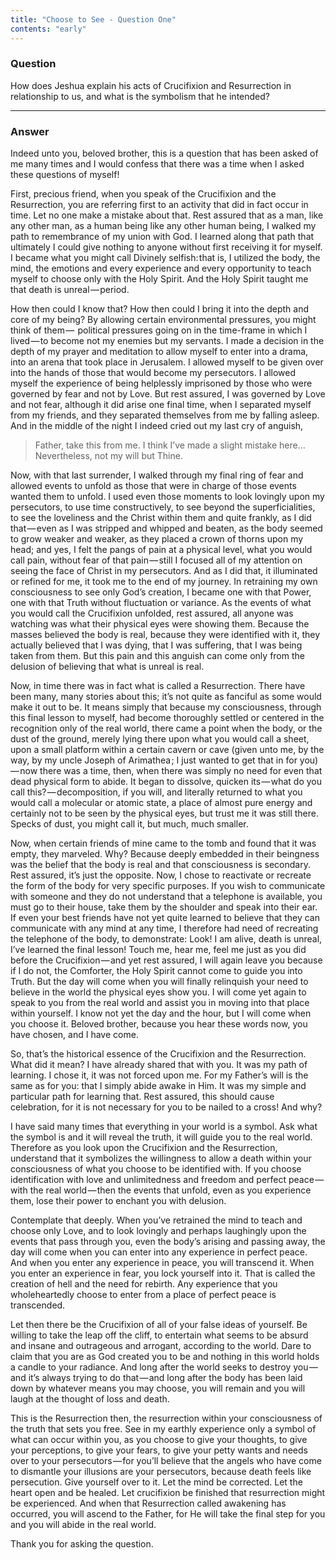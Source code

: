 ```yaml
---
title: "Choose to See - Question One"
contents: "early"
---
```


### Question

How does Jeshua explain his acts of Crucifixion and Resurrection in
relationship to us, and what is the symbolism that he intended?

---

### Answer

Indeed unto you, beloved brother, this is a question that has been asked
of me many times and I would confess that there was a time when I asked
these questions of myself!

First, precious friend, when you speak of the Crucifixion and the
Resurrection, you are referring first to an activity that did in fact
occur in time. Let no one make a mistake about that. Rest assured that
as a man, like any other man, as a human being like any other human
being, I walked my path to remembrance of my union with God.  I learned
along that path that ultimately I could give nothing to anyone without
first receiving it for myself. I became what you might call Divinely
selfish: that is, I utilized the body, the mind, the emotions and
every experience and every opportunity to teach myself to choose only
with the Holy Spirit. And the Holy Spirit taught me that death is
unreal — period.

How then could I know that? How then could I bring it into the depth and
core of my being? By allowing certain environmental pressures, you might
think of them —  political pressures going on in the time-frame in which
I lived — to become not my enemies but my servants. I made a decision in
the depth of my prayer and meditation to allow myself to enter into a
drama, into an arena that took place in Jerusalem.  I allowed myself to
be given over into the hands of those that would become my persecutors.
I allowed myself the experience of being helplessly imprisoned by those
who were governed by fear and not by Love. But rest assured, I was
governed by Love and not fear, although it did arise one final time,
when I separated myself from my friends, and they separated themselves
from me by falling asleep. And in the middle of the night I indeed cried
out my last cry of anguish,

> Father, take this from me. I think I’ve made a slight mistake
> here&hellip; Nevertheless, not my will but Thine.

Now, with that last surrender, I walked through my final ring of fear
and allowed events to unfold as those that were in charge of those
events wanted them to unfold. I used even those moments to look lovingly
upon my persecutors, to use time constructively, to see beyond the
superficialities, to see the loveliness and the Christ within them and
quite frankly, as I did that — even as I was stripped and whipped and
beaten, as the body seemed to grow weaker and weaker, as they placed a
crown of thorns upon my head; and yes, I felt the pangs of pain at a
physical level, what you would call pain, without fear of that
pain — still I focused all of my attention on seeing the face of Christ
in my persecutors. And as I did that, it illuminated or refined for me,
it took me to the end of my journey. In retraining my own consciousness
to see only God’s creation, I became one with that Power, one with that
Truth without fluctuation or variance. As the events of what you would
call the Crucifixion unfolded, rest assured, all anyone was watching was
what their physical eyes were showing them. Because the masses believed
the body is real, because they were identified with it, they actually
believed that I was dying, that I was suffering, that I was being taken
from them. But this pain and this anguish can come only from the
delusion of believing that what is unreal is real.

Now, in time there was in fact what is called a Resurrection. There have
been many, many stories about this; it’s not quite as fanciful as some
would make it out to be. It means simply that because my consciousness,
through this final lesson to myself, had become thoroughly settled or
centered in the recognition only of the real world, there came a point
when the body, or the dust of the ground, merely lying there upon what
you would call a sheet, upon a small platform within a certain cavern or
cave (given unto me, by the way, by my uncle Joseph of Arimathea ; I
just wanted to get that in for you) — now there was a time, then, when
there was simply no need for even that dead physical form to abide. It
began to dissolve, quicken its — what do you call this? — decomposition,
if you will, and literally returned to what you would call a molecular
or atomic state, a place of almost pure energy and certainly not to be
seen by the physical eyes, but trust me it was still there. Specks of
dust, you might call it, but much, much smaller.

Now, when certain friends of mine came to the tomb and found that it was
empty, they marveled. Why? Because deeply embedded in their beingness
was the belief that the body is real and that consciousness is
secondary. Rest assured, it’s just the opposite. Now, I chose to
reactivate or recreate the form of the body for very specific purposes.
If you wish to communicate with someone and they do not understand that
a telephone is available, you must go to their house, take them by the
shoulder and speak into their ear. If even your best friends have not
yet quite learned to believe that they can communicate with any mind at
any time, I therefore had need of recreating the telephone of the body,
to demonstrate: Look! I am alive, death is unreal, I’ve learned the
final lesson! Touch me, hear me, feel me just as you did before the
Crucifixion — and yet rest assured, I will again leave you because if I
do not, the Comforter, the Holy Spirit cannot come to guide you into
Truth. But the day will come when you will finally relinquish your need
to believe in the world the physical eyes show you. I will come yet
again to speak to you from the real world and assist you in moving into
that place within yourself. I know not yet the day and the hour, but I
will come when you choose it. Beloved brother, because you hear these
words now, you have chosen, and I have come.

So, that’s the historical essence of the Crucifixion and the
Resurrection. What did it mean? I have already shared that with you. It
was my path of learning. I chose it, it was not forced upon me. For my
Father’s will is the same as for you: that I simply abide awake in Him.
It was my simple and particular path for learning that. Rest assured,
this should cause celebration, for it is not necessary for you to be
nailed to a cross!  And why?

I have said many times that everything in your world is a symbol. Ask
what the symbol is and it will reveal the truth, it will guide you to
the real world. Therefore as you look upon the Crucifixion and the
Resurrection, understand that it symbolizes the willingness to allow a
death within your consciousness of what you choose to be identified
with. If you choose identification with love and unlimitedness and
freedom and perfect peace — with the real world — then the events that
unfold, even as you experience them, lose their power to enchant you
with delusion.

Contemplate that deeply. When you’ve retrained the mind to teach and
choose only Love, and to look lovingly and perhaps laughingly upon the
events that pass through you, even the body’s arising and passing away,
the day will come when you can enter into any experience in perfect
peace. And when you enter any experience in peace, you will transcend
it. When you enter an experience in fear, you lock yourself into it.
That is called the creation of hell and the need for rebirth. Any
experience that you wholeheartedly choose to enter from a place of
perfect peace is transcended.

Let then there be the Crucifixion of all of your false ideas of
yourself. Be willing to take the leap off the cliff, to entertain what
seems to be absurd and insane and outrageous and arrogant, according to
the world. Dare to claim that you are as God created you to be and
nothing in this world holds a candle to your radiance. And long after
the world seeks to destroy you — and it’s always trying to do that — and
long after the body has been laid down by whatever means you may choose,
you will remain and you will laugh at the thought of loss and death.

This is the Resurrection then, the resurrection within your
consciousness of the truth that sets you free. See in my earthly
experience only a symbol of what can occur within you, as you choose to
give your thoughts, to give your perceptions, to give your fears, to
give your petty wants and needs over to your persecutors — for you’ll
believe that the angels who have come to dismantle your illusions are
your persecutors, because death feels like persecution. Give yourself
over to it. Let the mind be corrected. Let the heart open and be healed.
Let crucifixion be finished that resurrection might be experienced. And
when that Resurrection called awakening has occurred, you will ascend to
the Father, for He will take the final step for you and you will abide
in the real world.

Thank you for asking the question.

